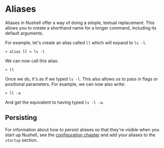 # Aliases

Aliases in Nushell offer a way of doing a simple, textual replacement. This allows you to create a shorthand name for a longer command, including its default arguments.

For example, let's create an alias called `ll` which will expand to `ls -l`.

```
> alias ll = ls -l
```

We can now call this alias:

```
> ll
```

Once we do, it's as if we typed `ls -l`. This also allows us to pass in flags or positional parameters. For example, we can now also write:

```
> ll -a
```

And get the equivalent to having typed `ls -l -a`.

## Persisting

For information about how to persist aliases so that they're visible when you start up Nushell, see the [configuration chapter](configuration.md#startup-commands) and add your aliases to the `startup` section.